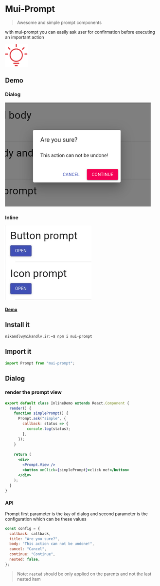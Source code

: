 # Mui-Prompt

> Awesome and simple prompt components

with mui-prompt you can easily ask user for confirmation before executing an important action

<img src="icon.png" alt="drawing" width="75"/>

## Demo

### Dialog

<img src="dialog.png" alt="drawing" />

### Inline

<img src="inline.gif" alt="drawing" />

#### [Demo](http://nikandlv.github.io/mui-prompt)

## Install it

```console
nikandlv@nikandlv.ir:~$ npm i mui-prompt
```

## Import it

```jsx
import Prompt from "mui-prompt";
```

## Dialog

### render the prompt view

```jsx
export default class InlineDemo extends React.Component {
  render() {
    function simplePrompt() {
      Prompt.ask("simple", {
        callback: status => {
          console.log(status);
        },
      });
    }

    return (
      <div>
        <Prompt.View />
        <button onClick={simplePrompt}>click me!</button>
      </div>
    );
  }
}
```

### API

Prompt first parameter is the `key` of dialog and second parameter is the configuration which can be these values

```jsx
const config = {
  callback: callback,
  title: "Are you sure?",
  body: "This action can not be undone!",
  cancel: "Cancel",
  continue: "Continue",
  nested: false,
};
```

> Note: `nested` should be only applied on the parents and not the last nested item
